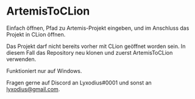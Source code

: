 # ArtemisToCLion

Einfach öffnen, Pfad zu Artemis-Projekt eingeben, und im Anschluss das Projekt in CLion öffnen.

Das Projekt darf nicht bereits vorher mit CLion geöffnet worden sein.
In diesem Fall das Repository neu klonen und zuerst ArtemisToCLion verwenden.

Funktioniert nur auf Windows.

Fragen gerne auf Discord an Lyxodius#0001 und sonst an lyxodius@gmail.com.
